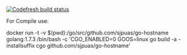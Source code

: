 [![Codefresh build status]( https://g.codefresh.io/api/badges/build?repoOwner=sjpuas&repoName=go-hostname&branch=master&pipelineName=go-hostname&accountName=sjpuas&type=cf-1)]( https://g.codefresh.io/repositories/sjpuas/go-hostname/builds?filter=trigger:build;branch:master;service:589a209421858e01002ff80d~go-hostname)

For Compile use:

  docker run -t -v $(pwd):/go/src/github.com/sjpuas/go-hostname golang:1.7.3 /bin/bash -c 'CGO_ENABLED=0 GOOS=linux go build -a -installsuffix cgo github.com/sjpuas/go-hostname'
